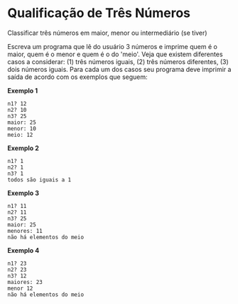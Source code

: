 # Qualificação de Três Números
Classificar três números em maior, menor ou intermediário (se tiver)

Escreva um programa que lê do usuário 3 números e imprime quem é o maior, quem é o menor e quem é o do 'meio'. Veja que existem diferentes casos a considerar: (1) três números iguais, (2) três números diferentes, (3) dois números iguais. Para cada um dos casos seu programa deve imprimir a saída de acordo com os exemplos que seguem:

**Exemplo 1**
```
n1? 12 
n2? 10
n3? 25
maior: 25
menor: 10
meio: 12
```
            
**Exemplo 2**
```
n1? 1
n2? 1
n3? 1
todos são iguais a 1
```

**Exemplo 3**	
```
n1? 11
n2? 11
n3? 25
maior: 25
menores: 11
não há elementos do meio
```
            
**Exemplo 4**
```
n1? 23
n2? 23
n3? 12
maiores: 23
menor 12
não há elementos do meio
```
